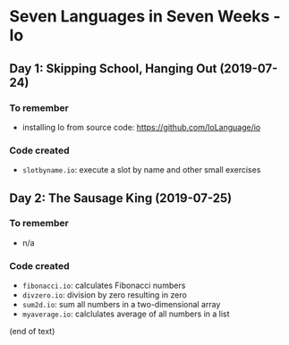 # Seven Languages in Seven Weeks - Io

## Day 1: Skipping School, Hanging Out (2019-07-24)

### To remember

- installing Io from source code: https://github.com/IoLanguage/io

### Code created

- `slotbyname.io`: execute a slot by name and other small exercises

## Day 2: The Sausage King (2019-07-25)

### To remember

- n/a

### Code created

- `fibonacci.io`: calculates Fibonacci numbers
- `divzero.io`: division by zero resulting in zero
- `sum2d.io`: sum all numbers in a two-dimensional array
- `myaverage.io`: calclulates average of all numbers in a list

(end of text)